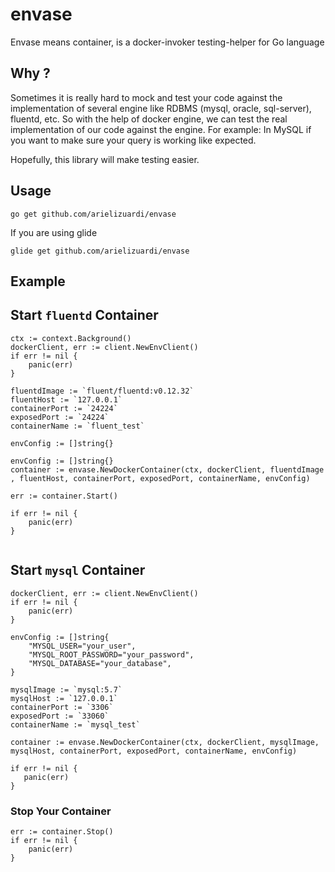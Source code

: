 # envase
Envase means container, is a docker-invoker testing-helper for Go language

## Why ?

Sometimes it is really hard to mock and test your code against the implementation of several engine like RDBMS (mysql, oracle, sql-server), fluentd, etc.
So with the help of docker engine, we can test the real implementation of our code against the engine. 
For example: In MySQL if you want to make sure your query is working like expected.

Hopefully, this library will make testing easier.

## Usage 

```go get github.com/arielizuardi/envase```

If you are using glide

```glide get github.com/arielizuardi/envase```

## Example

## Start `fluentd` Container

```
ctx := context.Background()
dockerClient, err := client.NewEnvClient()
if err != nil {
    panic(err)
}

fluentdImage := `fluent/fluentd:v0.12.32`
fluentHost := `127.0.0.1`
containerPort := `24224`
exposedPort := `24224`
containerName := `fluent_test`

envConfig := []string{}

envConfig := []string{}
container := envase.NewDockerContainer(ctx, dockerClient, fluentdImage , fluentHost, containerPort, exposedPort, containerName, envConfig)

err := container.Start()

if err != nil {
    panic(err)
}
  
```

## Start `mysql` Container

```
dockerClient, err := client.NewEnvClient()
if err != nil {
    panic(err)
}
   
envConfig := []string{
	"MYSQL_USER="your_user",
	"MYSQL_ROOT_PASSWORD="your_password",
	"MYSQL_DATABASE="your_database",
}

mysqlImage := `mysql:5.7`
mysqlHost := `127.0.0.1`
containerPort := `3306`
exposedPort := `33060` 
containerName := `mysql_test`
  
container := envase.NewDockerContainer(ctx, dockerClient, mysqlImage, mysqlHost, containerPort, exposedPort, containerName, envConfig)
  
if err != nil {
   panic(err)
}
```

### Stop Your Container
```
err := container.Stop()
if err != nil {
    panic(err)
}
```
